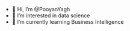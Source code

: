 - 👋 Hi, I’m @PooyanYagh
- 👀 I’m interested in data science
- 🌱 I’m currently learning Business Intelligence

<!---
PooyanYagh/PooyanYagh is a ✨ special ✨ repository because its `README.md` (this file) appears on your GitHub profile.
You can click the Preview link to take a look at your changes.
--->
